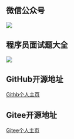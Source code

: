 ## 微信公众号

![](http://qiniucloud.qqdeveloper.com/202205130420812.jpg)

## 程序员面试题大全

![](http://qiniucloud.qqdeveloper.com/202205130422445.jpg)

## GitHub开源地址

[Githb个人主页](https://github.com/7small7)

## Gitee开源地址

[Gitee个人主页](https://gitee.com/bruce_qiq)